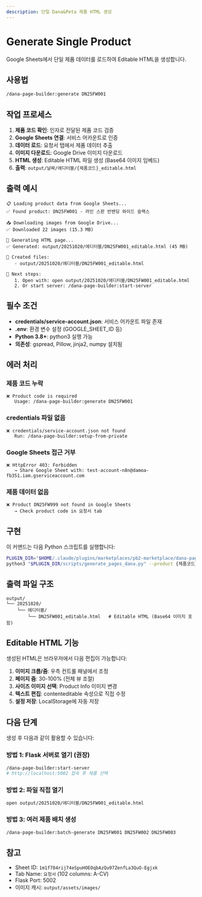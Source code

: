 ```yaml
---
description: 단일 Dana&Peta 제품 HTML 생성
---
```


# Generate Single Product

Google Sheets에서 단일 제품 데이터를 로드하여 Editable HTML을 생성합니다.

## 사용법

```bash
/dana-page-builder:generate DN25FW001
```

## 작업 프로세스

1. **제품 코드 확인**: 인자로 전달된 제품 코드 검증
2. **Google Sheets 연결**: 서비스 어카운트로 인증
3. **데이터 로드**: 요청서 탭에서 제품 데이터 추출
4. **이미지 다운로드**: Google Drive 이미지 다운로드
5. **HTML 생성**: Editable HTML 파일 생성 (Base64 이미지 임베드)
6. **출력**: `output/날짜/에디터블/{제품코드}_editable.html`

## 출력 예시

```
📋 Loading product data from Google Sheets...
✅ Found product: DN25FW001 - 라인 스판 반밴딩 와이드 슬랙스

📥 Downloading images from Google Drive...
✅ Downloaded 22 images (15.3 MB)

🎨 Generating HTML page...
✅ Generated: output/20251020/에디터블/DN25FW001_editable.html (45 MB)

📁 Created files:
   - output/20251020/에디터블/DN25FW001_editable.html

🎯 Next steps:
   1. Open with: open output/20251020/에디터블/DN25FW001_editable.html
   2. Or start server: /dana-page-builder:start-server
```

## 필수 조건

- **credentials/service-account.json**: 서비스 어카운트 파일 존재
- **.env**: 환경 변수 설정 (GOOGLE_SHEET_ID 등)
- **Python 3.8+**: python3 실행 가능
- **의존성**: gspread, Pillow, jinja2, numpy 설치됨

## 에러 처리

### 제품 코드 누락
```
❌ Product code is required
   Usage: /dana-page-builder:generate DN25FW001
```

### credentials 파일 없음
```
❌ credentials/service-account.json not found
   Run: /dana-page-builder:setup-from-private
```

### Google Sheets 접근 거부
```
❌ HttpError 403: Forbidden
   → Share Google Sheet with: test-account-n8n@damoa-fb351.iam.gserviceaccount.com
```

### 제품 데이터 없음
```
❌ Product DN25FW999 not found in Google Sheets
   → Check product code in 요청서 tab
```

## 구현

이 커맨드는 다음 Python 스크립트를 실행합니다:

```bash
PLUGIN_DIR="$HOME/.claude/plugins/marketplaces/pb2-marketplace/dana-page-builder"
python3 "$PLUGIN_DIR/scripts/generate_pages_dana.py" --product {제품코드}
```

## 출력 파일 구조

```
output/
└── 20251020/
    └── 에디터블/
        └── DN25FW001_editable.html   # Editable HTML (Base64 이미지 포함)
```

## Editable HTML 기능

생성된 HTML은 브라우저에서 다음 편집이 가능합니다:

1. **이미지 크롭/줌**: 우측 컨트롤 패널에서 조정
2. **페이지 줌**: 30-100% (전체 뷰 조절)
3. **사이즈 이미지 선택**: Product Info 이미지 변경
4. **텍스트 편집**: contenteditable 속성으로 직접 수정
5. **설정 저장**: LocalStorage에 자동 저장

## 다음 단계

생성 후 다음과 같이 활용할 수 있습니다:

### 방법 1: Flask 서버로 열기 (권장)
```bash
/dana-page-builder:start-server
# http://localhost:5002 접속 후 제품 선택
```

### 방법 2: 파일 직접 열기
```bash
open output/20251020/에디터블/DN25FW001_editable.html
```

### 방법 3: 여러 제품 배치 생성
```bash
/dana-page-builder:batch-generate DN25FW001 DN25FW002 DN25FW003
```

## 참고

- Sheet ID: `1m1f784rij74eSpuHOEOqbAzQu97ZenfLa3QuO-Egjxk`
- Tab Name: `요청서` (102 columns: A-CV)
- Flask Port: 5002
- 이미지 캐시: `output/assets/images/`
